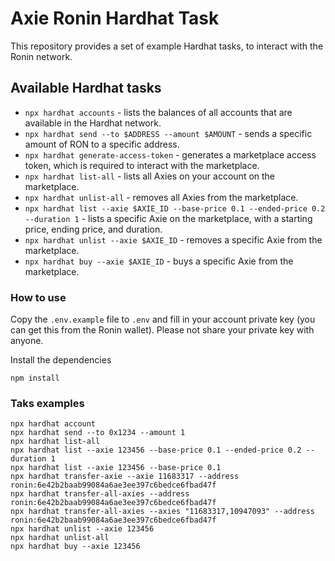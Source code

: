 # Axie Ronin Hardhat Task

This repository provides a set of example Hardhat tasks, to interact with the Ronin network.

## Available Hardhat tasks

- `npx hardhat accounts` - lists the balances of all accounts that are available in the Hardhat network.
- `npx hardhat send --to $ADDRESS --amount $AMOUNT` - sends a specific amount of RON to a specific address.
- `npx hardhat generate-access-token` - generates a marketplace access token, which is required to interact with the marketplace.
- `npx hardhat list-all` - lists all Axies on your account on the marketplace.
- `npx hardhat unlist-all` - removes all Axies from the marketplace.
- `npx hardhat list --axie $AXIE_ID --base-price 0.1 --ended-price 0.2 --duration 1` - lists a specific Axie on the marketplace, with a starting price, ending price, and duration.
- `npx hardhat unlist --axie $AXIE_ID` - removes a specific Axie from the marketplace.
- `npx hardhat buy --axie $AXIE_ID` - buys a specific Axie from the marketplace.

### How to use

Copy the `.env.example` file to `.env` and fill in your account private key (you can get this from the Ronin wallet). Please not share your private key with anyone.

Install the dependencies

```shell
npm install
```

### Taks examples

```shell
npx hardhat account
npx hardhat send --to 0x1234 --amount 1
npx hardhat list-all
npx hardhat list --axie 123456 --base-price 0.1 --ended-price 0.2 --duration 1
npx hardhat list --axie 123456 --base-price 0.1 
npx hardhat transfer-axie --axie 11683317 --address ronin:6e42b2baab99084a6ae3ee397c6bedce6fbad47f
npx hardhat transfer-all-axies --address ronin:6e42b2baab99084a6ae3ee397c6bedce6fbad47f
npx hardhat transfer-all-axies --axies "11683317,10947093" --address ronin:6e42b2baab99084a6ae3ee397c6bedce6fbad47f
npx hardhat unlist --axie 123456
npx hardhat unlist-all
npx hardhat buy --axie 123456
```
